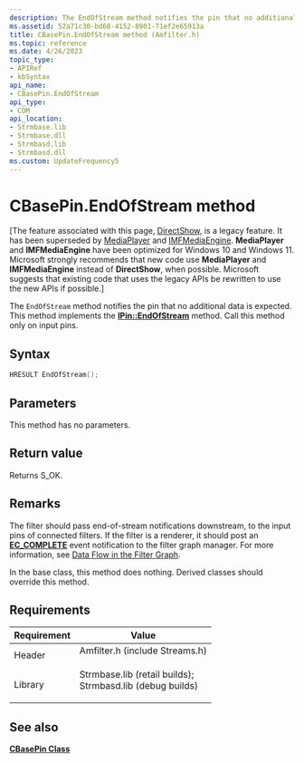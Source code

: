 ```yaml
---
description: The EndOfStream method notifies the pin that no additional data is expected. This method implements the IPin::EndOfStream method. Call this method only on input pins.
ms.assetid: 52a71c30-bd68-4152-8901-71ef2e65913a
title: CBasePin.EndOfStream method (Amfilter.h)
ms.topic: reference
ms.date: 4/26/2023
topic_type: 
- APIRef
- kbSyntax
api_name: 
- CBasePin.EndOfStream
api_type: 
- COM
api_location: 
- Strmbase.lib
- Strmbase.dll
- Strmbasd.lib
- Strmbasd.dll
ms.custom: UpdateFrequency5
---
```


# CBasePin.EndOfStream method

\[The feature associated with this page, [DirectShow](/windows/win32/directshow/directshow), is a legacy feature. It has been superseded by [MediaPlayer](/uwp/api/Windows.Media.Playback.MediaPlayer) and [IMFMediaEngine](/windows/win32/api/mfmediaengine/nn-mfmediaengine-imfmediaengine). **MediaPlayer** and **IMFMediaEngine** have been optimized for Windows 10 and Windows 11. Microsoft strongly recommends that new code use **MediaPlayer** and **IMFMediaEngine** instead of **DirectShow**, when possible. Microsoft suggests that existing code that uses the legacy APIs be rewritten to use the new APIs if possible.\]

The `EndOfStream` method notifies the pin that no additional data is expected. This method implements the [**IPin::EndOfStream**](/windows/desktop/api/Strmif/nf-strmif-ipin-endofstream) method. Call this method only on input pins.

## Syntax


```C++
HRESULT EndOfStream();
```



## Parameters

This method has no parameters.

## Return value

Returns S\_OK.

## Remarks

The filter should pass end-of-stream notifications downstream, to the input pins of connected filters. If the filter is a renderer, it should post an [**EC\_COMPLETE**](ec-complete.md) event notification to the filter graph manager. For more information, see [Data Flow in the Filter Graph](data-flow-in-the-filter-graph.md).

In the base class, this method does nothing. Derived classes should override this method.

## Requirements



| Requirement | Value |
|--------------------|--------------------------------------------------------------------------------------------------------------------------------------------------------------------------------------------|
| Header<br/>  | <dl> <dt>Amfilter.h (include Streams.h)</dt> </dl>                                                                                  |
| Library<br/> | <dl> <dt>Strmbase.lib (retail builds); </dt> <dt>Strmbasd.lib (debug builds)</dt> </dl> |



## See also

<dl> <dt>

[**CBasePin Class**](cbasepin.md)
</dt> </dl>

 

 




